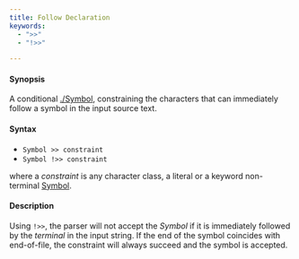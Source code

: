 ```yaml
---
title: Follow Declaration
keywords:
  - ">>"
  - "!>>"

---
```


#### Synopsis

A conditional [./Symbol](../../../../../Rascal/Declarations/SyntaxDefinition/Symbol/index.md), constraining the characters that can immediately follow a symbol in the input source text.

#### Syntax

*  `Symbol >> constraint` 
*  `Symbol !>> constraint`


where a _constraint_ is any character class, a literal or a keyword non-terminal [Symbol](../../../../../Rascal/Declarations/SyntaxDefinition/Symbol/index.md).

#### Description

Using `!>>`, the parser will not accept the _Symbol_ if it is immediately followed by the _terminal_ in the input string. If the end of the symbol coincides with end-of-file, the constraint will always succeed and the symbol is accepted.


